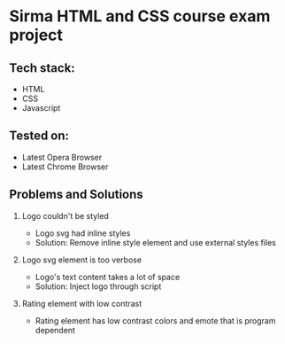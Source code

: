 # Sirma HTML and CSS course exam project

## Tech stack:

-   HTML
-   CSS
-   Javascript

## Tested on:

-   Latest Opera Browser
-   Latest Chrome Browser

## Problems and Solutions

1. Logo couldn't be styled

    - Logo svg had inline styles
    - Solution: Remove inline style element and use external styles files

2. Logo svg element is too verbose

    - Logo's text content takes a lot of space
    - Solution: Inject logo through script

3. Rating element with low contrast
    - Rating element has low contrast colors and emote that is program dependent
